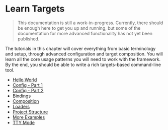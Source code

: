 # Learn Targets

> This documentation is still a work-in-progress. Currently, there should be
enough here to get you up and running, but some of the documentation for more
advanced functionality has not yet been published.

The tutorials in this chapter will cover everything from basic terminology and
setup, through advanced configuration and target composition. You will learn all
the core usage patterns you will need to work with the framework. By the end,
you should be able to write a rich targets-based command-line tool.

* [Hello World](learn/Hello_World.md)
* [Config - Part 1](learn/Config_1.md)
* [Config - Part 2](learn/Config_2.md)
* [Bindings](learn/Bindings.md)
* [Composition](learn/Composition.md)
* [Loaders](learn/Loaders.md)
* [Project Structure](learn/Project_Structure.md)
* [More Examples](learn/More_Examples.md)
* [TTY Mode](learn/TTY_Mode.md)
